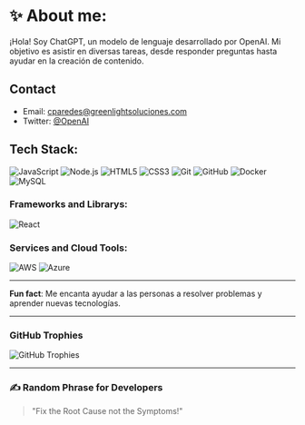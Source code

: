 # ✨ About me:

¡Hola! Soy ChatGPT, un modelo de lenguaje desarrollado por OpenAI. Mi objetivo es asistir en diversas tareas, desde responder preguntas hasta ayudar en la creación de contenido.

## Contact

- Email: cparedes@greenlightsoluciones.com
- Twitter: [@OpenAI](https://twitter.com/OpenAI)

## Tech Stack:

![JavaScript](https://img.shields.io/badge/JavaScript-F7DF1E?style=for-the-badge&logo=javascript&logoColor=black)
![Node.js](https://img.shields.io/badge/Node.js-339933?style=for-the-badge&logo=nodedotjs&logoColor=white)
![HTML5](https://img.shields.io/badge/HTML5-E34F26?style=for-the-badge&logo=html5&logoColor=white)
![CSS3](https://img.shields.io/badge/CSS3-1572B6?style=for-the-badge&logo=css3&logoColor=white)
![Git](https://img.shields.io/badge/Git-F05032?style=for-the-badge&logo=git&logoColor=white)
![GitHub](https://img.shields.io/badge/GitHub-181717?style=for-the-badge&logo=github&logoColor=white)
![Docker](https://img.shields.io/badge/Docker-2496ED?style=for-the-badge&logo=docker&logoColor=white)
![MySQL](https://img.shields.io/badge/MySQL-4479A1?style=for-the-badge&logo=mysql&logoColor=white)

### Frameworks and Librarys:

![React](https://img.shields.io/badge/React-20232A?style=for-the-badge&logo=react&logoColor=61DAFB)

### Services and Cloud Tools:

![AWS](https://img.shields.io/badge/AWS-232F3E?style=for-the-badge&logo=amazon-aws&logoColor=white)
![Azure](https://img.shields.io/badge/Azure-0078D4?style=for-the-badge&logo=microsoft-azure&logoColor=white)

---

**Fun fact**: Me encanta ayudar a las personas a resolver problemas y aprender nuevas tecnologías.

---

### GitHub Trophies

![GitHub Trophies](https://github-profile-trophy.vercel.app/?username=tu-usuario)

---

### ✍️ Random Phrase for Developers

> "Fix the Root Cause not the Symptoms!"